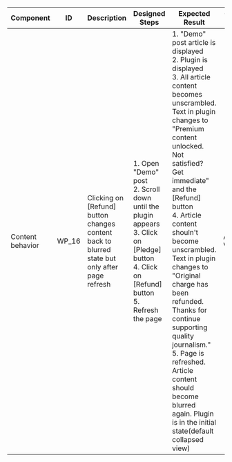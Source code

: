 Component |	ID |	Description |	Designed Steps |	Expected Result |	Created<br> By |	Last<br> Updated |
 --- | --- | --- | --- | --- | --- | --- |
 Content behavior | WP_16 | Clicking on [Refund] button changes content back to blurred state but only after page refresh | 1. Open "Demo" post <br> 2. Scroll down until the plugin appears <br> 3. Click on [Pledge] button <br> 4. Click on [Refund] button <br> 5. Refresh the page  | 1. "Demo" post article is displayed <br> 2. Plugin is displayed <br> 3. All article content becomes unscrambled. Text in plugin changes to "Premium content unlocked. Not satisfied? Get immediate" and the [Refund] button <br> 4. Article content shouln't become unscrambled. Text in plugin changes to "Original charge has been refunded. Thanks for continue supporting quality journalism." <br> 5. Page is refreshed. Article content should become blurred again. Plugin is in the initial state(default collapsed view) | Alexandr Vozicov | 31.05.2017
